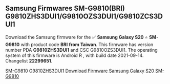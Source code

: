 <h2>Samsung Firmwares SM-G9810(BRI) G9810ZHS3DUI1/G9810OZS3DUI1/G9810ZCS3DUI1</h2>
Download the Samsung firmware for the ✅ <strong>Samsung Galaxy S20 </strong> ⭐ <strong>SM-G9810</strong> with product code <strong>BRI</strong> <strong> from Taiwan</strong>. This firmware has version number PDA <strong>G9810ZHS3DUI1</strong> and CSC G9810OZS3DUI1. The operating system of this firmware is Android R , with build date 2021-09-14. Changelist <strong>22299651</strong>.


[SM-G9810](https://samfirm.shop/samsung/model/SM-G9810)
[G9810ZHS3DUI1](https://samfirm.shop/samsung/pda/G9810ZHS3DUI1)
[Download Firmware Samsung Galaxy S20 SM-G9810](https://samfirm.shop/samsung/firmware/455969)
